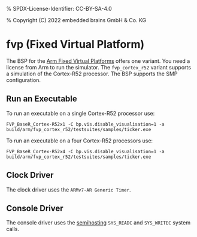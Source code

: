 % SPDX-License-Identifier: CC-BY-SA-4.0

% Copyright (C) 2022 embedded brains GmbH & Co. KG

# fvp (Fixed Virtual Platform)

The BSP for the
[Arm Fixed Virtual Platforms](https://developer.arm.com/Tools%20and%20Software/Fixed%20Virtual%20Platforms)
offers one variant. You need a license from Arm to run the simulator. The
`fvp_cortex_r52` variant supports a simulation of the Cortex-R52 processor.
The BSP supports the SMP configuration.

## Run an Executable

To run an executable on a single Cortex-R52 processor use:

```none
FVP_BaseR_Cortex-R52x1 -C bp.vis.disable_visualisation=1 -a build/arm/fvp_cortex_r52/testsuites/samples/ticker.exe
```

To run an executable on a four Cortex-R52 processors use:

```none
FVP_BaseR_Cortex-R52x4 -C bp.vis.disable_visualisation=1 -a build/arm/fvp_cortex_r52/testsuites/samples/ticker.exe
```

## Clock Driver

The clock driver uses the `ARMv7-AR Generic Timer`.

## Console Driver

The console driver uses the
[semihosting](https://developer.arm.com/documentation/dui0471/g/Semihosting/Semihosting-operations?lang=en)
`SYS_READC` and `SYS_WRITEC` system calls.
